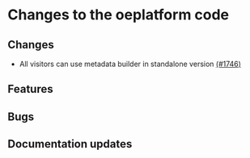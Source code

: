 # Changes to the oeplatform code

## Changes
- All visitors can use metadata builder in standalone version  [(#1746)](https://github.com/OpenEnergyPlatform/oeplatform/pull/1746)

## Features

## Bugs

## Documentation updates
